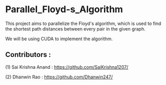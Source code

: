 # Parallel_Floyd-s_Algorithm
This project aims to parallelize the Floyd's algorithm, which is used to find the shortest path distances between every pair in the given graph.

We will be using CUDA to implement the algorithm.

## Contributors :

(1) Sai Krishna Anand : https://github.com/SaiKrishna1207/

(2) Dhanwin Rao : https://github.com/Dhanwin247/
